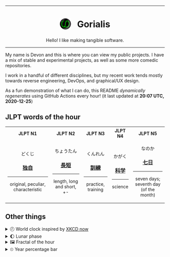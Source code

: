 ***

<h1 align="center">
<sub>
    <img src="readme/resources/avatar.png" height="36">
</sub>
&nbsp;
Gorialis
</h1>
<p align="center">
Hello! I like making tangible software.
</p>

***

My name is Devon and this is where you can view my public projects. I have a mix of stable and experimental projects, as well as some more comedic repositories.

I work in a handful of different disciplines, but my recent work tends mostly towards reverse engineering, DevOps, and graphical/UX design.

As a fun demonstration of what I can do, this README *dynamically regenerates* using GitHub Actions every hour! (it last updated at **20:07 UTC, 2020-12-25**)

<h2>JLPT words of the hour</h2>
<table>
    <tr>
        <th>JLPT N1</th>
        <th>JLPT N2</th>
        <th>JLPT N3</th>
        <th>JLPT N4</th>
        <th>JLPT N5</th>
    </tr>
    <tr>
        <td>
            <p align="center">どくじ</p>
            <h3 align="center"><b><a href="https://jisho.org/search/%E7%8B%AC%E8%87%AA">独自</a></b></h3>
            <hr>
            <p align="center">original,<wbr> peculiar,<wbr> characteristic</p>
        </td>
        <td>
            <p align="center">ちょうたん</p>
            <h3 align="center"><b><a href="https://jisho.org/search/%E9%95%B7%E7%9F%AD">長短</a></b></h3>
            <hr>
            <p align="center">length,<wbr> long and short,<wbr> +-</p>
        </td>
        <td>
            <p align="center">くんれん</p>
            <h3 align="center"><b><a href="https://jisho.org/search/%E8%A8%93%E7%B7%B4">訓練</a></b></h3>
            <hr>
            <p align="center">practice,<wbr> training</p>
        </td>
        <td>
            <p align="center">かがく</p>
            <h3 align="center"><b><a href="https://jisho.org/search/%E7%A7%91%E5%AD%A6">科学</a></b></h3>
            <hr>
            <p align="center">science</p>
        </td>
        <td>
            <p align="center">なのか</p>
            <h3 align="center"><b><a href="https://jisho.org/search/%E4%B8%83%E6%97%A5">七日</a></b></h3>
            <hr>
            <p align="center">seven days;<br> seventh day (of the month)</p>
        </td>
    </tr>
</table>

<h2>Other things</h2>
<details>
<summary>🕗  World clock inspired by <a href="https://xkcd.com/now">XKCD now</a></summary>

> <img src="generated/now.png" width="512">

</details>
<details>
<summary>🌔 Lunar phase</summary>

The moon is approximately 39.83% through its phase (Waxing Gibbous).

</details>
<details>
<summary>&#x1f5bc; Fractal of the hour</summary>

> <img src="generated/fractal.png" width="512">

</details>
<details>
<summary>&#x23f2; Year percentage bar</summary>
<pre><code>2020 [███████████████████▁] 98.32%</code></pre>
</details>
